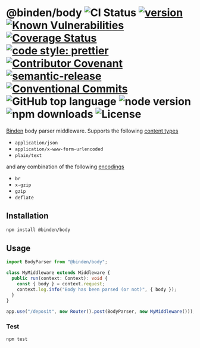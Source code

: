# @binden/body ![CI Status](https://github.com/binden-js/body/workflows/CI/badge.svg) [![version](https://img.shields.io/github/package-json/v/binden-js/body?style=plastic)](https://github.com/binden-js/body) [![Known Vulnerabilities](https://snyk.io/test/github/binden-js/body/badge.svg)](https://snyk.io/test/github/binden-js/body) [![Coverage Status](https://coveralls.io/repos/github/binden-js/body/badge.svg?branch=main)](https://coveralls.io/github/binden-js/body?branch=main) [![code style: prettier](https://img.shields.io/badge/code_style-prettier-ff69b4.svg)](https://github.com/prettier/prettier) [![Contributor Covenant](https://img.shields.io/badge/Contributor%20Covenant-2.1-4baaaa.svg)](CODE_OF_CONDUCT.md) [![semantic-release](https://img.shields.io/badge/%20%20%F0%9F%93%A6%F0%9F%9A%80-semantic--release-e10079.svg)](https://github.com/semantic-release/semantic-release) [![Conventional Commits](https://img.shields.io/badge/Conventional%20Commits-1.0.0-yellow.svg)](https://conventionalcommits.org) ![GitHub top language](https://img.shields.io/github/languages/top/binden-js/body) ![node version](https://img.shields.io/node/v/@binden/body) ![npm downloads](https://img.shields.io/npm/dt/@binden/body) ![License](https://img.shields.io/github/license/binden-js/body)

[Binden](https://github.com/binden-js/binden) body parser middleware. Supports the following [content types](https://developer.mozilla.org/en-US/docs/Web/HTTP/Headers/Content-Type)

- `application/json`
- `application/x-www-form-urlencoded`
- `plain/text`

and any combination of the following [encodings](https://developer.mozilla.org/en-US/docs/Web/HTTP/Headers/Content-Encoding)

- `br`
- `x-gzip`
- `gzip`
- `deflate`

## Installation

```bash
npm install @binden/body
```

## Usage

```typescript
import BodyParser from "@binden/body";

class MyMiddleware extends Middleware {
  public run(context: Context): void {
    const { body } = context.request;
    context.log.info("Body has been parsed (or not)", { body });
  }
}

app.use("/deposit", new Router().post(BodyParser, new MyMiddleware()));
```

### Test

```bash
npm test
```
